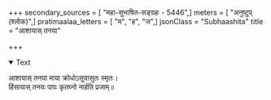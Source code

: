 +++
secondary_sources = [ "महा-सुभाषित-सङ्ग्रहः - 5446",]
meters = [ "अनुष्टुप् (श्लोक)",]
pratimaalaa_letters = [ "म", "ह", "ज",]
jsonClass = "Subhaashita"
title = "आशायास् तनया"

+++

<details open><summary>Text</summary>

आशायास् तनया माया क्रोधोऽसूयासुतः स्मृतः।  
हिंसायास् तनयः पापः कृतघ्नो नार्हति प्रजाम्॥
</details>
